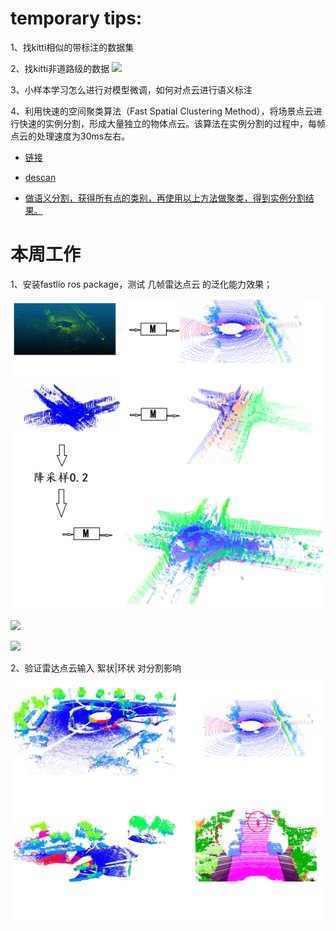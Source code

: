 # temporary tips:
1、找kitti相似的带标注的数据集

2、找kitti非道路级的数据
![](https://pics3.baidu.com/feed/4610b912c8fcc3ce43d0d833b0c1d284d43f2029.jpeg@f_auto?token=52b15376ff04fdf96563d8b4719772a5)

3、小样本学习怎么进行对模型微调，如何对点云进行语义标注

4、利用快速的空间聚类算法（Fast Spatial Clustering Method），将场景点云进行快速的实例分割，形成大量独立的物体点云。该算法在实例分割的过程中，每帧点云的处理速度为30ms左右。

- [链接](https://github.com/Interactive-Lab/LiDARNet)


- [descan](https://www.bilibili.com/video/BV1Tv411N77J/?spm_id_from=333.337.search-card.all.click&vd_source=88bceb64b89804ec0cf90b2e004bf688)

- [做语义分割，获得所有点的类别，再使用以上方法做聚类，得到实例分割结果。](https://blog.csdn.net/mathlxj/article/details/128262833?spm=1001.2014.3001.5501&ydreferer=aHR0cHM6Ly9ibG9nLmNzZG4ubmV0L21hdGhseGo%3D)

# 本周工作
1、安装fastlio ros package，测试 几帧雷达点云 的泛化能力效果；

![](https://github.com/Darren-pty/Research/blob/main/Learning%20of%20way/Semester/picture/78.png)

![](https://github.com/Darren-pty/Research/blob/main/Learning%20of%20way/Semester/picture/79.png)

![](https://github.com/Darren-pty/Research/blob/main/Learning%20of%20way/Semester/picture/80.png)


2、验证雷达点云输入 絮状|环状 对分割影响
![](https://github.com/Darren-pty/Research/blob/main/Learning%20of%20way/Semester/picture/81.png)



